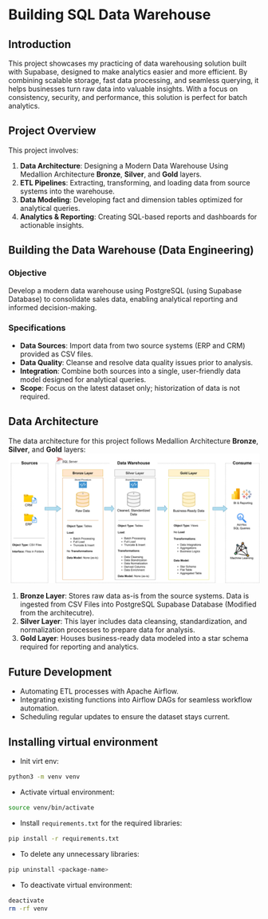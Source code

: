 # Building SQL Data Warehouse
## Introduction
This project showcases my practicing of data warehousing solution built with Supabase, designed to make analytics easier and more efficient. By combining scalable storage, fast data processing, and seamless querying, it helps businesses turn raw data into valuable insights. With a focus on consistency, security, and performance, this solution is perfect for batch analytics.

## Project Overview

This project involves:

1. **Data Architecture**: Designing a Modern Data Warehouse Using Medallion Architecture **Bronze**, **Silver**, and **Gold** layers.
2. **ETL Pipelines**: Extracting, transforming, and loading data from source systems into the warehouse.
3. **Data Modeling**: Developing fact and dimension tables optimized for analytical queries.
4. **Analytics & Reporting**: Creating SQL-based reports and dashboards for actionable insights.

## Building the Data Warehouse (Data Engineering)

### Objective
Develop a modern data warehouse using PostgreSQL (using Supabase Database) to consolidate sales data, enabling analytical reporting and informed decision-making.

### Specifications
- **Data Sources**: Import data from two source systems (ERP and CRM) provided as CSV files.
- **Data Quality**: Cleanse and resolve data quality issues prior to analysis.
- **Integration**: Combine both sources into a single, user-friendly data model designed for analytical queries.
- **Scope**: Focus on the latest dataset only; historization of data is not required.

## Data Architecture

The data architecture for this project follows Medallion Architecture **Bronze**, **Silver**, and **Gold** layers:
![Data Architecture](docs/data_architecture.png)

1. **Bronze Layer**: Stores raw data as-is from the source systems. Data is ingested from CSV Files into PostgreSQL Supabase Database (Modified from the architecutre).
2. **Silver Layer**: This layer includes data cleansing, standardization, and normalization processes to prepare data for analysis.
3. **Gold Layer**: Houses business-ready data modeled into a star schema required for reporting and analytics.

## Future Development  
- Automating ETL processes with Apache Airflow.  
- Integrating existing functions into Airflow DAGs for seamless workflow automation.  
- Scheduling regular updates to ensure the dataset stays current.

## Installing virtual environment
- Init virt env:
```bash
python3 -m venv venv
```
- Activate virtual environment:
```bash
source venv/bin/activate
```
- Install `requirements.txt` for the required libraries:
```bash
pip install -r requirements.txt
```
- To delete any unnecessary libraries:
```bash
pip uninstall <package-name>
```
- To deactivate virtual environment:
```bash
deactivate
rm -rf venv
```